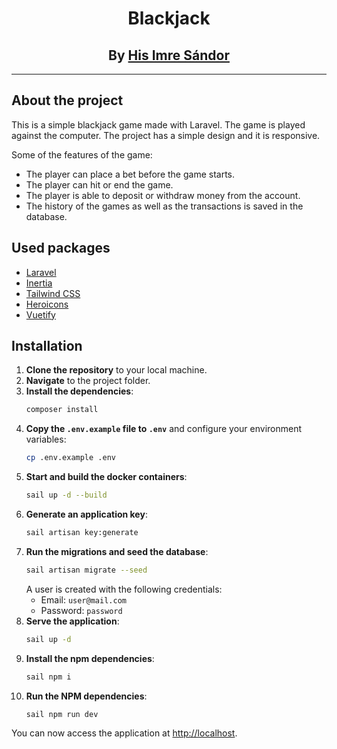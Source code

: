 
<h1 align="center">Blackjack<br /><h2 align="center">By <a href="https://github.com/hisimresandor" target="_blank">His Imre Sándor</a></h2></h1>

---

## About the project

This is a simple blackjack game made with Laravel. The game is played against the computer. The project has a simple design and it is responsive.

Some of the features of the game:
- The player can place a bet before the game starts.
- The player can hit or end the game.
- The player is able to deposit or withdraw money from the account.
- The history of the games as well as the transactions is saved in the database.

## Used packages

- [Laravel](https://laravel.com/)
- [Inertia](https://inertiajs.com/)
- [Tailwind CSS](https://tailwindcss.com/)
- [Heroicons](https://heroicons.com/)
- [Vuetify](https://vuetifyjs.com/en/)

## Installation

1. **Clone the repository** to your local machine.
2. **Navigate** to the project folder.
3. **Install the dependencies**:
    ```bash
    composer install
    ```
4. **Copy the `.env.example` file to `.env`** and configure your environment variables:
    ```bash
    cp .env.example .env
    ```
5. **Start and build the docker containers**:
    ```bash
    sail up -d --build
    ```
6. **Generate an application key**:
    ```bash
    sail artisan key:generate
    ```
7. **Run the migrations and seed the database**:
    ```bash
    sail artisan migrate --seed
    ```
    A user is created with the following credentials:
   - Email: `user@mail.com`
   - Password: `password`
8. **Serve the application**:
    ```bash
   sail up -d
    ```
9. **Install the npm dependencies**:
    ```bash
    sail npm i
    ```
10. **Run the NPM dependencies**:
    ```bash
    sail npm run dev
    ```
    
You can now access the application at [http://localhost](http://localhost).
